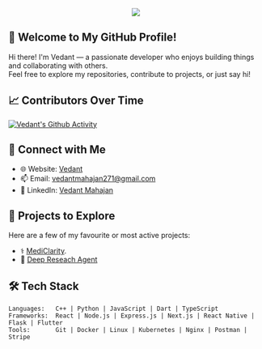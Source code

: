 <!-- GitHub Profile README -->

<!-- Badges at the top -->
<p align="center">
  <a href="https://u8views.com/github/Vedant817"><img src="https://u8views.com/api/v1/github/profiles/113882531/views/day-week-month-total-count.svg"></a>
</p>


## 👋 Welcome to My GitHub Profile!

Hi there! I'm Vedant — a passionate developer who enjoys building things and collaborating with others.  
Feel free to explore my repositories, contribute to projects, or just say hi!


## 📈 Contributors Over Time

[![Vedant's Github Activity](https://github-readme-activity-graph.vercel.app/graph?username=Vedant817&bg_color=ffcfe9&color=9e4c98&line=9e4c98&point=403d3d&area=true&hide_border=true)](https://github.com/ashutosh00710/github-readme-activity-graph)



## 🔗 Connect with Me

- 🌐 Website: [Vedant](https://vedantmahajan.vercel.app/)
- 📫 Email: [vedantmahajan271@gmail.com](https://mail.google.com/mail/?view=cm&fs=1&to=vedantmahajan271@gmail.com)
- 💼 LinkedIn: [Vedant Mahajan](https://www.linkedin.com/in/vedant-mahajan-051b66170/)


## 🚀 Projects to Explore

Here are a few of my favourite or most active projects:

- ⚕️ [MediClarity](https://github.com/Vedant817/MediClarity).
- 🏢 [Deep Reseach Agent](https://github.com/Vedant817/Deep-Research-Agent)


## 🛠️ Tech Stack

```text
Languages:   C++ | Python | JavaScript | Dart | TypeScript
Frameworks:  React | Node.js | Express.js | Next.js | React Native | Flask | Flutter 
Tools:       Git | Docker | Linux | Kubernetes | Nginx | Postman | Stripe
```

